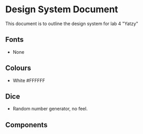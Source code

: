 # Design System Document
This document is to outline the design system for lab 4 "Yatzy"

## Fonts
* None

## Colours
* White #FFFFFF

## Dice
* Random number generator, no feel.

## Components



